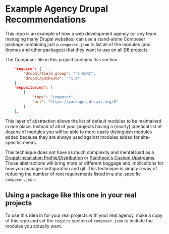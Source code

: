 # Example Agency Drupal Recommendations

This repo is an example of how a web development agency (or any team managing many Drupal websites) can use a stand-alone Composer package containing just a `composer.json` to list all of the modules (and themes and other packages) that they want to use on all D8 projects.

The Composer file in this project contains this section:

```json
    "require": {
        "drupal/field_group": "^1.0@RC",
        "drupal/pathauto": "^1.0"
    }
    "repositories": [
        {
            "type": "composer",
            "url": "https://packages.drupal.org/8"
        }
    ],
```

This layer of abstraction allows the list of default modules to be maintained in one place. Instead of all of your projects having a (nearly) identical list of dozens of modules you will be able to more easily distinguish modules added because they are always used against modules added for site-specific needs.

This technique does not have as much complexity and mental load as a [Drupal Installation Profile/Distribution](https://www.drupal.org/docs/8/creating-distributions) or [Pantheon's Custom Upstreams](https://pantheon.io/upstreams). Those abstractions will bring more or different baggage and implications for how you manage configuration and git. This technique is simply a way of reducing the number of root requirements listed in a site-specific `composer.json`.

## Using a package like this one in your real projects

To use this idea in for your real projects with your real agency, make a copy of this repo and set the `require` section of `composer.json` to include the modules you actually want.
